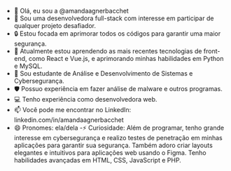 - 👋 Olá, eu sou a @amandaagnerbacchet
- 👀 Sou uma desenvolvedora full-stack com interesse em participar de qualquer projeto desafiador.
- 🔒 Estou focada em aprimorar todos os códigos para garantir uma maior segurança.
- 🌱 Atualmente estou aprendendo as mais recentes tecnologias de front-end, como React e Vue.js, e aprimorando minhas habilidades em Python e MySQL.
- 💼 Sou estudante de Análise e Desenvolvimento de Sistemas e Cybersegurança.
- 🛡️ Possuo experiência em fazer análise de malware e outros programas.
- 💻 Tenho experiência como desenvolvedora web.
- 📫 Você pode me encontrar no LinkedIn: linkedin.com/in/amandaagnerbacchet
- 😄 Pronomes: ela/dela
-⚡ Curiosidade: Além de programar, tenho grande interesse em cybersegurança e realizo testes de penetração em minhas aplicações para garantir sua segurança.
Também adoro criar layouts elegantes e intuitivos para aplicações web usando o Figma. Tenho habilidades avançadas em HTML, CSS, JavaScript e PHP.

<!---
amandaagnerbacchet/amandaagnerbacchet is a ✨ special ✨ repository because its `README.md` (this file) appears on your GitHub profile.
You can click the Preview link to take a look at your changes.
--->
